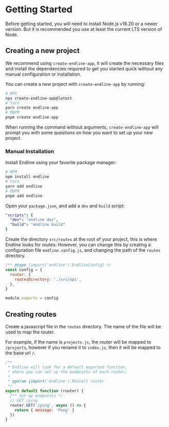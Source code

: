 # Getting Started

Before getting started, you will need to install Node.js v16.20 or a newer version.
But it is recommended you use at least the current LTS version of Node.

## Creating a new project

We recommend using `create-endline-app`,
it will create the necessary files
and install the dependencies required to get you started quick without any manual configuration or installation.

You can create a new project with `create-endline-app` by running:

```bash
# NPX
npx create-endline-app@latest
# Yarn
yarn create endline-app
# PNPM
pnpm create endline-app
```

When running the command without arguments, `create-endline-app` will prompt you with some questions on how you want to set up your new project.

### Manual Installation

Install Endline using your favorite package manager:

```bash
# NPM
npm install endline
# Yarn
yarn add endline
# PNPM
pnpm add endline
```

Open your `package.json`, and add a `dev` and `build` script:

```yaml
"scripts": {
  "dev": "endline dev",
  "build": "endline build"
}
```

Create the directory `src/routes` at the root of your project, this is where Endline looks for routes.
However, you can change this by creating a configuration file `endline.config.js`, and changing the path of the `routes` directory.

```javascript
/** @type {import('endline').EndlineConfig} */
const config = {
  router: {
    routesDirectory: './src/api',
  },
}

module.exports = config
```

## Creating routes

Create a javascript file in the `routes` directory.
The name of the file will be used to map the router.

For example, if the name is `projects.js`, the router will be mapped to `/projects`,
however if you rename it to `index.js`, then it will be mapped to the base url `/`. 

```js
/**
 * Endline will look for a default exported function,
 * where you can set up the endpoints of each router.
 * 
 * @param {import('endline').Router} router
 */
export default function (router) {
  /** Set up endpoints */
  // GET /ping
  router.GET('/ping', async () => {
    return { message: 'Pong' }
  })
}
```
